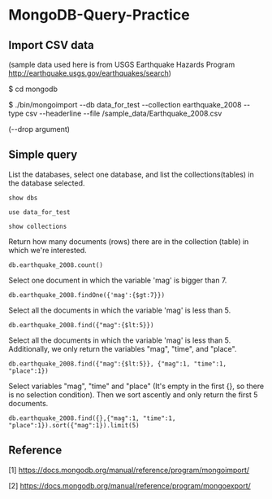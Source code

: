 # MongoDB-Query-Practice


## Import CSV data

(sample data used here is from USGS Earthquake Hazards Program http://earthquake.usgs.gov/earthquakes/search)

$ cd mongodb

$ ./bin/mongoimport --db data_for_test --collection earthquake_2008 --type csv --headerline --file /sample_data/Earthquake_2008.csv

(--drop argument)


## Simple query

List the databases, select one database, and list the collections(tables) in the database selected.

```
show dbs

use data_for_test

show collections
```

Return how many documents (rows) there are in the collection (table) in which we're interested.

```
db.earthquake_2008.count()

```

Select one document in which the variable 'mag' is bigger than 7.

```
db.earthquake_2008.findOne({'mag':{$gt:7}})
```

Select all the documents in which the variable 'mag' is less than 5.

```
db.earthquake_2008.find({"mag":{$lt:5}})
```

Select all the documents in which the variable 'mag' is less than 5. Additionally, we only return the variables "mag", "time", and "place".

```
db.earthquake_2008.find({"mag":{$lt:5}}, {"mag":1, "time":1, "place":1})
```

Select variables "mag", "time" and "place" (It's empty in the first {}, so there is no selection condition). Then we sort ascently and only return the first 5 documents.

```
db.earthquake_2008.find({},{"mag":1, "time":1, "place":1}).sort({"mag":1}).limit(5)
```



## Reference

[1] https://docs.mongodb.org/manual/reference/program/mongoimport/

[2] https://docs.mongodb.org/manual/reference/program/mongoexport/